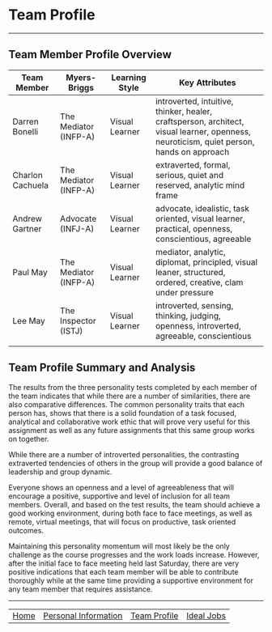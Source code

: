 # Team Profile

-----

## Team Member Profile Overview

| Team Member | Myers-Briggs | Learning Style | Key Attributes |
| --- | --- | --- | --- |
| Darren Bonelli | The Mediator (INFP-A)  | Visual Learner | introverted, intuitive, thinker, healer, craftsperson, architect, visual learner, openness, neuroticism, quiet person, hands on approach |
| Charlon Cachuela | The Mediator (INFP-A) | Visual Learner | extraverted, formal, serious, quiet and reserved, analytic mind frame |
| Andrew Gartner | Advocate (INFJ-A) | Visual Learner | advocate, idealistic, task oriented, visual learner, practical, openness, conscientious, agreeable |
| Paul May | The Mediator (INFP-A) | Visual Learner | mediator, analytic, diplomat, principled, visual leaner, structured, ordered, creative, clam under pressure |
| Lee May | The Inspector (ISTJ) | Visual Learner | introverted, sensing, thinking, judging, openness, introverted, agreeable, conscientious |
| | | | |

## Team Profile Summary and Analysis

The results from the three personality tests completed by each member of the team indicates that while there are a number of similarities, there are also comparative differences. The common personality traits that each person has, shows that there is a solid foundation of a task focused, analytical and collaborative work ethic that will prove very useful for this assignment as well as any future assignments that this same group works on together.

While there are a number of introverted personalities, the contrasting extraverted tendencies of others in the group will provide a good balance of leadership and group dynamic.

Everyone shows an openness and a level of agreeableness that will encourage a positive, supportive and level of inclusion for all team members. Overall, and based on the test results, the team should achieve a good working environment, during both face to face meetings, as well as remote, virtual meetings, that will focus on productive, task oriented outcomes.

Maintaining this personality momentum will most likely be the only challenge as the course progresses and the work loads increase. However, after the initial face to face meeting held last Saturday, there are very positive indications that each team member will be able to contribute thoroughly while at the same time providing a supportive environment for any team member that requires assistance.

-----

| | | | |
| :-: | :-: | :-: | :-: |
| [Home](index.md) | [Personal Information](personal-information.md) | [Team Profile](team-profile.md) | [Ideal Jobs](ideal-jobs.md) |
